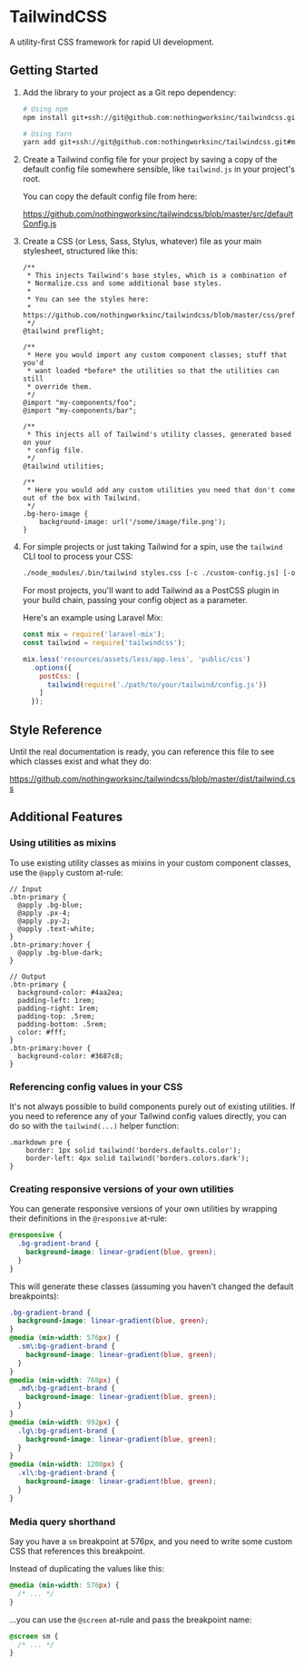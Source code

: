 # TailwindCSS

A utility-first CSS framework for rapid UI development.

## Getting Started

1. Add the library to your project as a Git repo dependency:

    ```sh
    # Using npm
    npm install git+ssh://git@github.com:nothingworksinc/tailwindcss.git#master

    # Using Yarn
    yarn add git+ssh://git@github.com:nothingworksinc/tailwindcss.git#master
    ```

2. Create a Tailwind config file for your project by saving a copy of the default config file somewhere sensible, like `tailwind.js` in your project's root.

    You can copy the default config file from here:

    https://github.com/nothingworksinc/tailwindcss/blob/master/src/defaultConfig.js

3. Create a CSS (or Less, Sass, Stylus, whatever) file as your main stylesheet, structured like this:

    ```less
    /**
     * This injects Tailwind's base styles, which is a combination of
     * Normalize.css and some additional base styles.
     *
     * You can see the styles here:
     * https://github.com/nothingworksinc/tailwindcss/blob/master/css/preflight.css
     */
    @tailwind preflight;

    /**
     * Here you would import any custom component classes; stuff that you'd
     * want loaded *before* the utilities so that the utilities can still
     * override them.
     */
    @import "my-components/foo";
    @import "my-components/bar";

    /**
     * This injects all of Tailwind's utility classes, generated based on your
     * config file.
     */
    @tailwind utilities;

    /**
     * Here you would add any custom utilities you need that don't come out of the box with Tailwind.
     */
    .bg-hero-image {
        background-image: url('/some/image/file.png');
    }
    ```

4. For simple projects or just taking Tailwind for a spin, use the `tailwind` CLI tool to process your CSS:

    ```sh
    ./node_modules/.bin/tailwind styles.css [-c ./custom-config.js] [-o ./output.css]
    ```

    For most projects, you'll want to add Tailwind as a PostCSS plugin in your build chain, passing your config object as a parameter.

    Here's an example using Laravel Mix:

    ```js
    const mix = require('laravel-mix');
    const tailwind = require('tailwindcss');

    mix.less('resources/assets/less/app.less', 'public/css')
      .options({
        postCss: [
          tailwind(require('./path/to/your/tailwind/config.js'))
        ]
      });
    ```

## Style Reference

Until the real documentation is ready, you can reference this file to see which classes exist and what they do:

https://github.com/nothingworksinc/tailwindcss/blob/master/dist/tailwind.css

## Additional Features

### Using utilities as mixins

To use existing utility classes as mixins in your custom component classes, use the `@apply` custom at-rule:

```less
// Input
.btn-primary {
  @apply .bg-blue;
  @apply .px-4;
  @apply .py-2;
  @apply .text-white;
}
.btn-primary:hover {
  @apply .bg-blue-dark;
}

// Output
.btn-primary {
  background-color: #4aa2ea;
  padding-left: 1rem;
  padding-right: 1rem;
  padding-top: .5rem;
  padding-bottom: .5rem;
  color: #fff;
}
.btn-primary:hover {
  background-color: #3687c8;
}
```


### Referencing config values in your CSS

It's not always possible to build components purely out of existing utilities. If you need to reference any of your Tailwind config values directly, you can do so with the `tailwind(...)` helper function:

```less
.markdown pre {
    border: 1px solid tailwind('borders.defaults.color');
    border-left: 4px solid tailwind('borders.colors.dark');
}
```

### Creating responsive versions of your own utilities

You can generate responsive versions of your own utilities by wrapping their definitions in the `@responsive` at-rule:

```css
@responsive {
  .bg-gradient-brand {
    background-image: linear-gradient(blue, green);
  }
}
```

This will generate these classes (assuming you haven't changed the default breakpoints):

```css
.bg-gradient-brand {
  background-image: linear-gradient(blue, green);
}
@media (min-width: 576px) {
  .sm\:bg-gradient-brand {
    background-image: linear-gradient(blue, green);
  }
}
@media (min-width: 768px) {
  .md\:bg-gradient-brand {
    background-image: linear-gradient(blue, green);
  }
}
@media (min-width: 992px) {
  .lg\:bg-gradient-brand {
    background-image: linear-gradient(blue, green);
  }
}
@media (min-width: 1200px) {
  .xl\:bg-gradient-brand {
    background-image: linear-gradient(blue, green);
  }
}
```

### Media query shorthand

Say you have a `sm` breakpoint at 576px, and you need to write some custom CSS that references this breakpoint.

Instead of duplicating the values like this:

```css
@media (min-width: 576px) {
  /* ... */
}
```

...you can use the `@screen` at-rule and pass the breakpoint name:

```css
@screen sm {
  /* ... */
}
```
